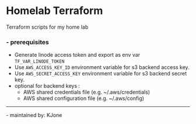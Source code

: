 # Homelab Terraform

Terraform scripts for my home lab

### - **prerequisites**

- Generate linode access token and export as env var `TF_VAR_LINODE_TOKEN`
- Use `AWS_ACCESS_KEY_ID` environment variable for s3 backend access key.
- Use `AWS_SECRET_ACCESS_KEY` environment variable for s3 backend secret key.
- optional for backend keys :
  - AWS shared credentials file (e.g. ~/.aws/credentials)
  - AWS shared configuration file (e.g. ~/.aws/config)

---
 \- maintained by: KJone
